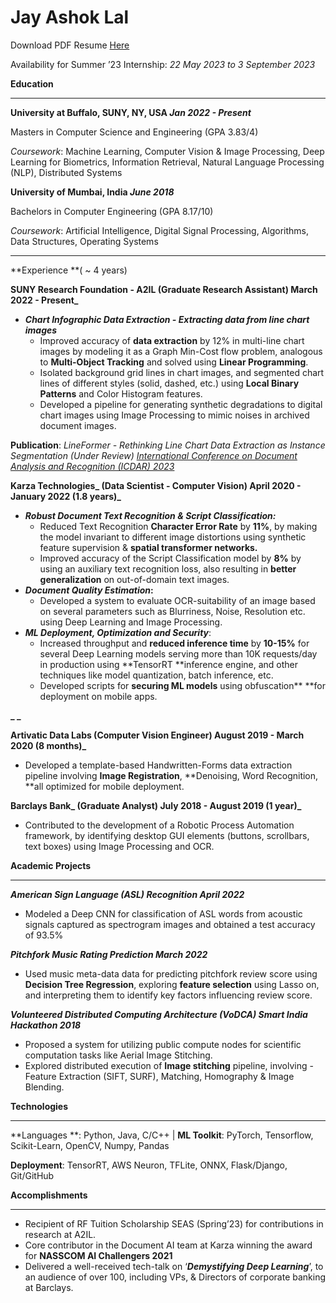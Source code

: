 # Jay Ashok Lal

Download PDF Resume [Here](https://github.com/TheJaeLal/thejaelal.github.io/raw/main/JayLal_Resume_2023.pdf)

Availability for Summer ’23 Internship: _22 May 2023 to 3 September 2023_

**Education**


---

**University at Buffalo, SUNY,  NY, USA 	_Jan 2022 - Present_**

Masters in Computer Science and Engineering 	(GPA 3.83/4)

_Coursework_: Machine Learning, Computer Vision & Image Processing, Deep Learning for Biometrics, Information Retrieval, Natural Language Processing (NLP), Distributed Systems

**University of Mumbai, India	_June 2018_**

Bachelors in Computer Engineering 	(GPA 8.17/10)

_Coursework_: Artificial Intelligence, Digital Signal Processing, Algorithms, Data Structures, Operating Systems


---

**Experience	**( ~ 4 years)

**SUNY Research Foundation - A2IL (Graduate Research Assistant)	March  2022 - Present_**



* **_Chart Infographic Data Extraction  - Extracting data from line chart images_**
    * Improved accuracy of **data extraction** by 12% in multi-line chart images by modeling it as a Graph Min-Cost flow problem, analogous to **Multi-Object Tracking** and solved using **Linear Programming**.
    * Isolated background grid lines in chart images, and segmented chart lines of different styles (solid, dashed, etc.) using **Local Binary Patterns** and Color Histogram features.
    * Developed a pipeline for generating synthetic degradations to digital chart images using Image Processing to mimic noises in archived document images.

**Publication**: _LineFormer - Rethinking Line Chart Data Extraction as Instance Segmentation (Under Review) [International Conference on Document Analysis and Recognition (ICDAR) 2023](https://icdar2023.org/)_

**Karza Technologies_ (Data Scientist - Computer Vision)	April 2020 - January  2022 (1.8 years)_**



* **_Robust Document Text Recognition & Script Classification:_**
    * Reduced Text Recognition **Character Error Rate** by **11%**, by making the model invariant to different image distortions using synthetic feature supervision & **spatial transformer networks.**
    * Improved accuracy of the Script Classification model by **8%** by using an auxiliary text recognition loss, also resulting in **better generalization** on out-of-domain text images.
* **_Document Quality Estimation_:**
    * Developed a system to evaluate OCR-suitability of an image based on several parameters such as Blurriness, Noise, Resolution etc. using Deep Learning and Image Processing.
* **_ML Deployment, Optimization and Security_**: 
    * Increased throughput and **reduced inference time** by **10-15%** for several Deep Learning models serving more than 10K requests/day in production using **TensorRT **inference engine, and other techniques like model quantization, batch inference, etc.
    * Developed scripts for **securing ML models** using obfuscation** **for deployment on mobile apps.

**_	_**

**Artivatic Data Labs (Computer Vision Engineer)	August 2019 - March  2020 (8 months)_**

*  Developed a template-based Handwritten-Forms data extraction pipeline involving **Image Registration**, **Denoising, Word Recognition, **all optimized for mobile deployment.

**Barclays Bank_ (Graduate Analyst)	July 2018 - August  2019 (1 year)_**



*  Contributed to the development of a Robotic Process Automation framework, by identifying desktop GUI elements (buttons, scrollbars, text boxes) using Image Processing and OCR.

**Academic Projects**


---

**_American Sign Language (ASL) Recognition	April 2022_**



* Modeled a Deep CNN for classification of ASL words from acoustic signals captured as spectrogram images and obtained a test accuracy of 93.5%

**_Pitchfork Music Rating Prediction	March 2022_**



* Used music meta-data data for predicting pitchfork review score using **Decision Tree Regression**, exploring **feature selection** using Lasso on, and interpreting them to identify key factors influencing review score.

**_Volunteered Distributed Computing Architecture (VoDCA)	Smart India Hackathon 2018_**



* Proposed a system for utilizing public compute nodes for scientific computation tasks like Aerial Image Stitching.
* Explored distributed execution of **Image stitching** pipeline, involving - Feature Extraction (SIFT, SURF), Matching, Homography & Image Blending.

**Technologies**

---


**Languages **: Python, Java, C/C++  | **ML Toolkit**: PyTorch, Tensorflow, Scikit-Learn, OpenCV, Numpy, Pandas

**Deployment**: TensorRT, AWS Neuron, TFLite, ONNX, Flask/Django, Git/GitHub

**Accomplishments**


---


* Recipient of RF Tuition Scholarship SEAS (Spring’23) for contributions in research at A2IL.
* Core contributor in the Document AI team at Karza winning the award for **NASSCOM AI Challengers 2021**
* Delivered a well-received tech-talk on ‘**_Demystifying Deep Learning_**’, to an audience of over 100, including VPs, & Directors of corporate banking at Barclays.

